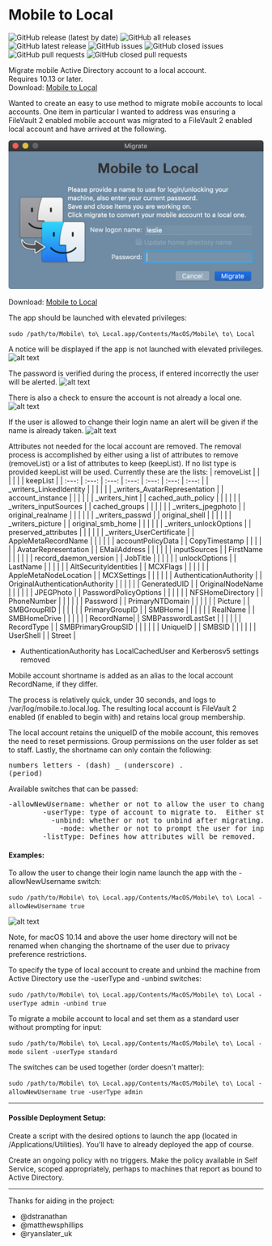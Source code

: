 # Mobile to Local

![GitHub release (latest by date)](https://img.shields.io/github/v/release/BIG-RAT/mobile_to_local?display_name=tag) ![GitHub all releases](https://img.shields.io/github/downloads/BIG-RAT/mobile_to_local/total) ![GitHub latest release](https://img.shields.io/github/downloads/BIG-RAT/mobile_to_local/latest/total)
 ![GitHub issues](https://img.shields.io/github/issues-raw/BIG-RAT/mobile_to_local) ![GitHub closed issues](https://img.shields.io/github/issues-closed-raw/BIG-RAT/mobile_to_local) ![GitHub pull requests](https://img.shields.io/github/issues-pr-raw/BIG-RAT/mobile_to_local) ![GitHub closed pull requests](https://img.shields.io/github/issues-pr-closed-raw/BIG-RAT/mobile_to_local)

Migrate mobile Active Directory account to a local account.<br>
Requires 10.13 or later.<br>
Download: [Mobile to Local](https://github.com/BIG-RAT/mobile_to_local/releases/download/current/Mobile.to.Local.zip)

Wanted to create an easy to use method to migrate mobile accounts to local accounts.  One item in particular I wanted to address was ensuring a FileVault 2 enabled mobile account was migrated to a FileVault 2 enabled local account and have arrived at the following.

![alt text](https://github.com/BIG-RAT/mobile_to_local/blob/master/mtl_images/main.png "Mobile to Local")

Download: [Mobile to Local](https://github.com/BIG-RAT/mobile_to_local/releases/download/current/Mobile.to.Local.zip)

The app should be launched with elevated privileges:

```sudo /path/to/Mobile\ to\ Local.app/Contents/MacOS/Mobile\ to\ Local```


A notice will be displayed if the app is not launched with elevated privileges.
![alt text](https://github.com/BIG-RAT/mobile_to_local/blob/master/mtl_images/privs.png "not elevated")

The password is verified during the process, if entered incorrectly the user will be alerted.
![alt text](https://github.com/BIG-RAT/mobile_to_local/blob/master/mtl_images/password.png "password")

There is also a check to ensure the account is not already a local one.
![alt text](https://github.com/BIG-RAT/mobile_to_local/blob/master/mtl_images/localAccount.png "local")

If the user is allowed to change their login name an alert will be given if the name is already taken.
![alt text](https://github.com/BIG-RAT/mobile_to_local/blob/master/mtl_images/exists.png "exists")

Attributes not needed for the local account are removed.  The removal process is accomplished by either using a list of attributes to remove (removeList) or a list of attributes to keep (keepList).  If no list type is provided keepList will be used.  Currently these are the lists:
| removeList |  | |  | |  | keepList |
|  :---: | :---: | :---: | :---: | :---: | :---: | :---: |
| _writers_LinkedIdentity |  | |  | |  | _writers_AvatarRepresentation |
| account_instance |  | |  | |   | _writers_hint |
| cached_auth_policy |  | |  | |   | _writers_inputSources |
| cached_groups |  | |  | |   | _writers_jpegphoto |
| original_realname |  | |  | |   | _writers_passwd |
| original_shell |  | |  | |   | _writers_picture |
| original_smb_home |  | |  | |   | _writers_unlockOptions |
| preserved_attributes |  | |  | |   | _writers_UserCertificate |
| AppleMetaRecordName |  | |  | |   | accountPolicyData |
| CopyTimestamp |  | |  | |   | AvatarRepresentation |
| EMailAddress |  | |  | |   | inputSources |
| FirstName |  | |  | |   | record_daemon_version |
| JobTitle |  | |  | |   | unlockOptions |
| LastName |  | |  | |   | AltSecurityIdentities |
| MCXFlags |  | |  | |   | AppleMetaNodeLocation |
| MCXSettings |  | |  | |   | AuthenticationAuthority |
| OriginalAuthenticationAuthority |  | |  | |   | GeneratedUID |
| OriginalNodeName |  | |  | |   | JPEGPhoto |
| PasswordPolicyOptions |  | |  | |   | NFSHomeDirectory |
| PhoneNumber |  | |  | |   | Password |
| PrimaryNTDomain |  | |  | |   | Picture |
| SMBGroupRID |  | |  | |   | PrimaryGroupID |
| SMBHome |  | |  | |   | RealName |
| SMBHomeDrive |  | |  | |   | RecordName|
| SMBPasswordLastSet |  | |  | |   | RecordType |
| SMBPrimaryGroupSID |  | |  | |   | UniqueID |
| SMBSID |  | |  | |   | UserShell |
| Street |


* AuthenticationAuthority has LocalCachedUser and Kerberosv5 settings removed

Mobile account shortname is added as an alias to the local account RecordName, if they differ.


The process is relatively quick, under 30 seconds, and logs to /var/log/mobile.to.local.log.  The resulting local account is FileVault 2 enabled (if enabled to begin with) and retains local group membership.

The local account retains the uniqueID of the mobile account, this removes the need to reset permissions.  Group permissions on the user folder as set to staff.  Lastly, the shortname can only contain the following:<pre>numbers
     letters
     - (dash)
     _ (underscore)
     . (period)</pre>

Available switches that can be passed:
<pre>
-allowNewUsername: whether or not to allow the user to change their current shortname.  Either true of false.
        -userType: type of account to migrate to.  Either standard or admin.
          -unbind: whether or not to unbind after migrating.  Either true or false.
            -mode: whether or not to prompt the user for input.  If mode is silent the user will not be prompted for input.
        -listType: Defines how attributes will be removed.  Use either removeList (default) or keepList.
</pre>

#### Examples:
To allow the user to change their login name launch the app with the -allowNewUsername switch:

```sudo /path/to/Mobile\ to\ Local.app/Contents/MacOS/Mobile\ to\ Local -allowNewUsername true```

![alt text](https://github.com/BIG-RAT/mobile_to_local/blob/master/mtl_images/nameChange.png "nameChange")

Note, for macOS 10.14 and above the user home directory will not be renamed when changing the shortname of the user due to privacy preference restrictions.

To specify the type of local account to create and unbind the machine from Active Directory use the -userType and -unbind switches:

```sudo /path/to/Mobile\ to\ Local.app/Contents/MacOS/Mobile\ to\ Local -userType admin -unbind true```

To migrate a mobile account to local and set them as a standard user without prompting for input:

```sudo /path/to/Mobile\ to\ Local.app/Contents/MacOS/Mobile\ to\ Local -mode silent -userType standard```

The switches can be used together (order doesn't matter):

```sudo /path/to/Mobile\ to\ Local.app/Contents/MacOS/Mobile\ to\ Local -allowNewUsername true -userType admin```

<hr>

#### Possible Deployment Setup:
Create a script with the desired options to launch the app (located in /Applications/Utilities).  You'll have to already deployed the app of course.

Create an ongoing policy with no triggers.  Make the policy available in Self Service, scoped appropriately, perhaps to machines that report as bound to Active Directory.
 <hr>
 
Thanks for aiding in the project:
* @dstranathan
* @matthewsphillips
* @ryanslater_uk


